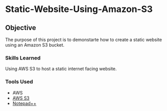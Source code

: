 # Static-Website-Using-Amazon-S3

## Objective
The purpose of this project is to demonstarte how to create a static website using an Amazon S3 bucket.

### Skills Learned
Using AWS S3 to host a static internet facing website.

### Tools Used
- AWS
- <a href="https://docs.aws.amazon.com/AmazonS3/latest/userguide/WebsiteHosting.html"> AWS S3 </a>
- <a href="https://notepad-plus-plus.org/"> Notepad++ </a>
